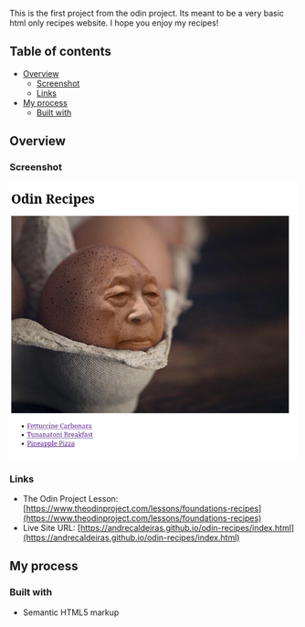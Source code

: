 This is the first project from the odin project. Its meant to be a very basic html only recipes website. I hope you enjoy my recipes!

## Table of contents

- [Overview](#overview)
  - [Screenshot](#screenshot)
  - [Links](#links)
- [My process](#my-process)
  - [Built with](#built-with)


## Overview

### Screenshot

![](./images/screenshot.png)

### Links

- The Odin Project Lesson: [https://www.theodinproject.com/lessons/foundations-recipes](https://www.theodinproject.com/lessons/foundations-recipes)
- Live Site URL: [https://andrecaldeiras.github.io/odin-recipes/index.html](https://andrecaldeiras.github.io/odin-recipes/index.html)


## My process

### Built with

- Semantic HTML5 markup